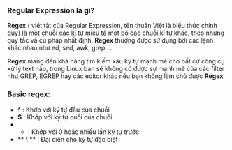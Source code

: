 ### Regular Expression là gì?

**Regex** ( viết tắt của Regular Expression, tên thuần Việt là biểu thức chính quy) là một chuỗi các kí tự miêu tả một bộ các chuỗi kí tự khác, theo những quy tắc và cú pháp nhất định. **Regex** thường được sử dụng bởi các lệnh khác nhau như ed, sed, awk, grep, ...

**Regex** mang đến khả năng tìm kiếm xâu ký tự mạnh mẽ cho bất cứ công cụ xử lý text nào, trong Linux bạn sẽ không có được sự mạnh mẽ của các filter như GREP, EGREP hay các editor khác nếu bạn không làm chủ được **Regex**

### Basic regex:

- **^** : Khớp với ký tự đầu của chuỗi 
- **$** : Khớp với ký tự cuối của chuỗi 
- * : Khớp với 0 hoặc nhiều lần ký tự trước
- ** \ ** : Đại diện cho ký tự đặc biệt
